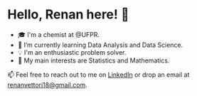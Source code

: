 # Hello, Renan here! 👋

- 🎓 I'm a chemist at @UFPR.
- 🌱 I’m currently learning Data Analysis and Data Science.
- 💡 I'm an enthusiastic problem solver.
- 🧠 My main interests are Statistics and Mathematics.

📫 Feel free to reach out to me on [LinkedIn](https://www.linkedin.com/in/renanvettori/) or drop an email at [renanvettori18@gmail.com](mailto:renanvettori18@gmail.com).

<!--
**renanvettori/renanvettori** is a ✨ _special_ ✨ repository because its `README.md` (this file) appears on your GitHub profile.

Here are some ideas to get you started:

- 🔭 I’m currently working on ...
- 🌱 I’m currently learning ...
- 👯 I’m looking to collaborate on ...
- 🤔 I’m looking for help with ...
- 💬 Ask me about ...
- 📫 How to reach me: ...
- 😄 Pronouns: ...
- ⚡ Fun fact: ...
-->
